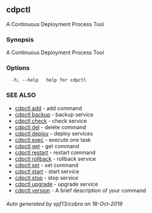## cdpctl

A Continuous Deployment Process Tool

### Synopsis

A Continuous Deployment Process Tool

### Options

```
  -h, --help   help for cdpctl
```

### SEE ALSO

* [cdpctl add](cdpctl_add.md)	 - add command
* [cdpctl backup](cdpctl_backup.md)	 - backup service
* [cdpctl check](cdpctl_check.md)	 - check service
* [cdpctl del](cdpctl_del.md)	 - delete command
* [cdpctl deploy](cdpctl_deploy.md)	 - deploy services
* [cdpctl exec](cdpctl_exec.md)	 - execute one task
* [cdpctl get](cdpctl_get.md)	 - get command
* [cdpctl restart](cdpctl_restart.md)	 - restart command
* [cdpctl rollback](cdpctl_rollback.md)	 - rollback service
* [cdpctl set](cdpctl_set.md)	 - set command
* [cdpctl start](cdpctl_start.md)	 - start service
* [cdpctl stop](cdpctl_stop.md)	 - stop service
* [cdpctl upgrade](cdpctl_upgrade.md)	 - upgrade service
* [cdpctl version](cdpctl_version.md)	 - A brief description of your command

###### Auto generated by spf13/cobra on 18-Oct-2019
